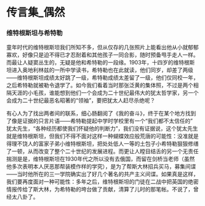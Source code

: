 # 传言集_偶然

### 维特根斯坦与希特勒
童年时代的维特根斯坦我们所知不多，但从仅存的几张照片上能看出他从小就郁郁寡欢，好像只是迫不得已才忍耐着和其他孩子一同合影，随时预备甩手走人一样。而最让人疑窦丛生的，无疑是他和希特勒的一段缘。1903年，十四岁的维特根斯坦进入奥地利林兹的一所中学读书，希特勒也在此就读，他们同岁，却差了两级——维特根斯坦成绩太好跳了一级，希特勒成绩太差留了一级，他们仅同校一年，之后希特勒就被勒令退学了。如今我们看着当时那张泛黄的集体照，不过是两个相隔天涯的小毛孩，谁能想到他们一个会成为二十世纪最伟大的犹太哲学家，另一个会成为二十世纪最恶名昭著的“领袖”，要把犹太人赶尽杀绝呢？

有心人为了找出两者间的联系，细心肠翻阅了《我的奋斗》，终于在某个地方找到了像是证据的只言片语——希特勒提起中学时学校里有一个“我们都不太信任的” 犹太先生，“各种经历都使我们怀疑他的判断力”，我们没有证据说，这个犹太先生就是维特根斯坦，但我们不得不面对这样一种蝴蝶效应般荒唐的可能性：没准就是得理不饶人的富家子弟小维特根斯坦，把处处低人一等的土包子小希特勒狠狠修缮了一顿，从而改变了整个二十世纪的发展进程。而更让人瞠目结舌的另一个无责任揣测是是，维特根斯坦在1930年代之所以没有去俄国，而留在剑桥当老师（虽然他多次表明本人厌恶那帮装模作样的学究），是为了帮斯大林招兵买马，募集间谍——当时他所在的三一学院确实出了好几个著名的共产主义间谍。如果真是这样，我们要再度面对一种可能性：多年之后，维特根斯坦的门徒在二战中把英国的绝密情报传给了斯大林，为希特勒的垮台做了贡献，清算了儿时的那笔帐。不说了，曾经太八卦了。
